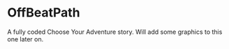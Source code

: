 # OffBeatPath
A fully coded Choose Your Adventure story. Will add some graphics to this one later on. 
